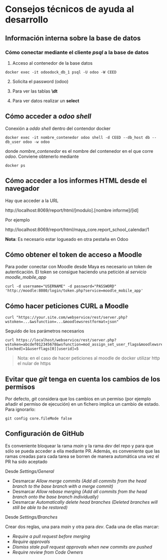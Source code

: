 # Consejos técnicos de ayuda al desarrollo

## Información interna sobre la base de datos

### Cómo conectar mediante el cliente _psql_ a la base de datos

1. Acceso al contenedor de la base datos

```
docker exec -it odoodock_db_1 psql -U odoo -W CEED
```
2. Solicita el password (odoo)

3. Para ver las tablas __\dt__

4. Para ver datos realizar un __select__

## Cómo acceder a _odoo shell_

Conexión a _oddo shell_ dentro del contendor docker

```
docker exec -it nombre_contenedor odoo shell -d CEED --db_host db --db_user odoo -w odoo
```

donde _nombre_contenedor_ es el nombre del contenedor en el que corre _odoo_. Conviene obtenerlo mediante

```
docker ps
```

## Cómo acceder a los informes HTML desde el navegador

Hay que acceder a la URL 

http://localhost:8069/report/html/[modulo].[nombre informe]/[id]

Por ejemplo

http://localhost:8069/report/html/maya_core.report_school_calendar/1

__Nota__: Es necesario estar logueado en otra pestaña en Odoo

## Cómo obtener el token de acceso a Moodle

Para poder conectar con Moodle desde Maya es necesario un token de autenticación. El token se consigue haciendo una petición al _servicio moodle_mobile_app_

```
curl -d username="USERNAME" -d password="PASSWORD" 'http://moodle:8080/login/token.php?service=moodle_mobile_app'
```

## Cómo hacer peticiones CURL a Moodle

```
curl "https://your.site.com/webservice/rest/server.php?wstoken=...&wsfunction=...&moodlewsrestformat=json"
```

Seguido de los parámetros necesarios

```
curl https://localhost/webservice/rest/server.php?wstoken=abcdef012345678&wsfunction=mod_assign_set_user_flags&moodlewsrestformat=json&assignmentid=1&userflags[0][locked]=1&userflags[0][userid]=5
```

> Nota: en el caso de hacer peticiones al moodle de docker utilizar http el nular de https

## Evitar que _git_ tenga en cuenta los cambios de los permisos

Por defecto, _git_ considera que los cambios en un permiso (por ejemplo añadir el permiso de ejecución) en un fichero implica un cambio de estado. Para ignorarlo:

```
git config core.fileMode false
```

## Configuración de GitHub

Es conveniente bloquear la rama _main_ y la rama _dev_ del repo y para que sólo se pueda acceder a ella mediante PR. Además, es conveniente que las ramas creadas para cada tarea se borren de manera automática una vez el PR ha sido aceptado

Desde _Settings/General_

* Desmarcar _Allow merge commits (Add all commits from the head branch to the base branch with a merge commit)_
* Desmarcar _Allow rebase merging (Add all commits from the head branch onto the base branch individually)_
* Desmarcar _Automatically delete head branches (Deleted branches will still be able to be restored)_

Desde _Settings/Branches_

Crear dos reglas, una para _main_ y otra para _dev_. Cada una de ellas marcar:

* _Require a pull request before merging_
* _Require approvals_
* _Dismiss stale pull request approvals when new commits are pushed_
* _Require review from Code Owners_





